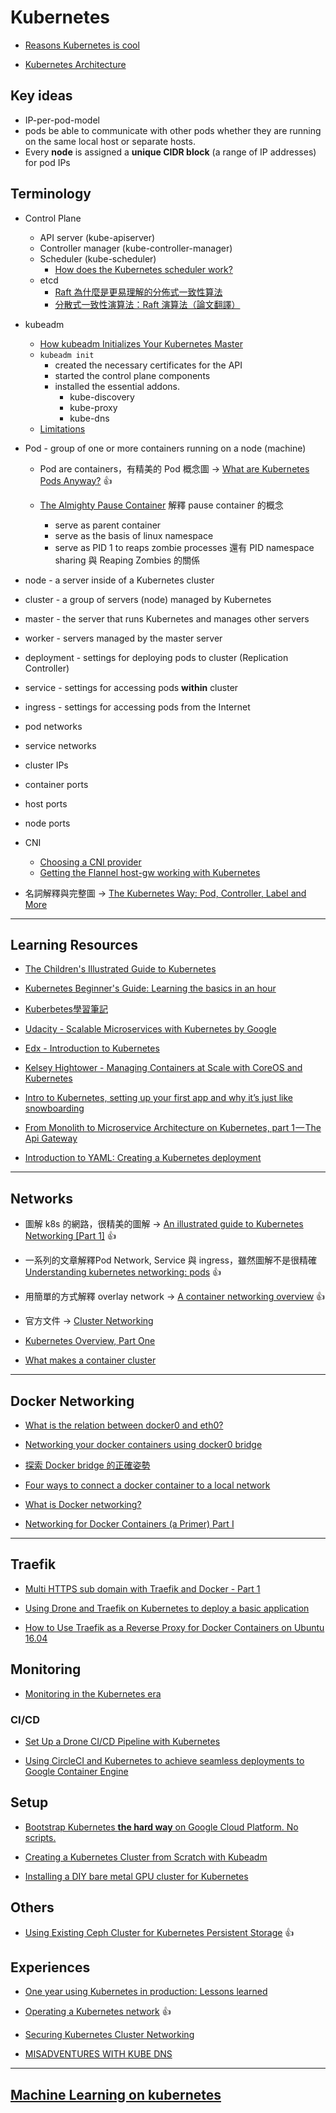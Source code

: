 # Kubernetes

- [Reasons Kubernetes is cool](https://jvns.ca/blog/2017/10/05/reasons-kubernetes-is-cool/)

- [Kubernetes Architecture](https://github.com/kubernetes/kubernetes/blob/release-1.2/docs/design/architecture.md)


## Key ideas

- IP-per-pod-model
- pods be able to communicate with other pods whether they are running on the same local host or separate hosts.
- Every **node** is assigned a **unique CIDR block** (a range of IP addresses) for pod IPs

## Terminology

- Control Plane
	- API server (kube-apiserver)
	- Controller manager (kube-controller-manager)
	- Scheduler (kube-scheduler)
		- [How does the Kubernetes scheduler work?](https://jvns.ca/blog/2017/07/27/how-does-the-kubernetes-scheduler-work/)
	- etcd
		- [Raft 為什麼是更易理解的分佈式一致性算法](https://read01.com/jjJREo.html)
		- [分散式一致性演算法：Raft 演算法（論文翻譯）](http://www.how01.com/post_66eX1vlzDO9AY.html)

- kubeadm
	- [How kubeadm Initializes Your Kubernetes Master](https://www.ianlewis.org/en/how-kubeadm-initializes-your-kubernetes-master)
	- `kubeadm init`
		- created the necessary certificates for the API
		- started the control plane components
		- installed the essential addons.
			- kube-discovery
			- kube-proxy
			- kube-dns
	- [Limitations](https://kubernetes.io/docs/setup/independent/create-cluster-kubeadm/#limitations)
- Pod - group of one or more containers running on a node (machine)
	- Pod are containers，有精美的 Pod 概念圖 -> [What are Kubernetes Pods Anyway?](https://www.ianlewis.org/en/what-are-kubernetes-pods-anyway) :thumbsup:

	- [The Almighty Pause Container](https://www.ianlewis.org/en/almighty-pause-container) 解釋 pause container 的概念
	  - serve as parent container
	  - serve as the basis of linux namespace
	  - serve as PID 1 to reaps zombie processes
	還有 PID namespace sharing 與 Reaping Zombies 的關係

- node - a server inside of a Kubernetes cluster
- cluster - a group of servers (node) managed by Kubernetes
- master - the server that runs Kubernetes and manages other servers
- worker - servers managed by the master server
- deployment - settings for deploying pods to cluster (Replication Controller)
- service - settings for accessing pods **within** cluster
- ingress - settings for accessing pods from the Internet
- pod networks
- service networks
- cluster IPs
- container ports
- host ports
- node ports
- CNI
	- [Choosing a CNI provider](https://chrislovecnm.com/kubernetes/cni/choosing-a-cni-provider/)
	- [Getting the Flannel host-gw working with Kubernetes](https://prefetch.net/blog/2018/02/20/getting-the-flannel-host-gw-working-with-kubernetes/)

- 名詞解釋與完整圖 -> [The Kubernetes Way: Pod, Controller, Label and More](https://www.stratoscale.com/blog/kubernetes/kubernetes-way-pod-controller-label/)

---

## Learning Resources

- [The Children's Illustrated Guide to Kubernetes](https://deis.com/blog/2016/kubernetes-illustrated-guide/)

- [Kubernetes Beginner's Guide: Learning the basics in an hour](https://www.weave.works/blog/kubernetes-beginners-guide/)

- [Kuberbetes學習筆記](https://www.gitbook.com/book/gcpug-tw/kuberbetes-in-action/details)

- [Udacity - Scalable Microservices with Kubernetes by Google](https://www.udacity.com/course/scalable-microservices-with-kubernetes--ud615)

- [Edx - Introduction to Kubernetes](https://www.edx.org/course/introduction-to-kubernetes)

- [Kelsey Hightower - Managing Containers at Scale with CoreOS and Kubernetes](https://www.youtube.com/watch?v=pozC9rBvAIs)

- [Intro to Kubernetes, setting up your first app and why it’s just like snowboarding](https://codefresh.io/docker-tutorial/kubernetes-snowboarding-everything-intro-kubernetes/)

- [From Monolith to Microservice Architecture on Kubernetes, part 1 — The Api Gateway](https://medium.com/jeroen-rosenberg/from-monolith-to-microservice-architecture-on-kubernetes-part-1-the-api-gateway-eb82f8c2d10c)

- [Introduction to YAML: Creating a Kubernetes deployment](https://www.mirantis.com/blog/introduction-to-yaml-creating-a-kubernetes-deployment/)

---

## Networks

- 圖解 k8s 的網路，很精美的圖解 -> [An illustrated guide to Kubernetes Networking [Part 1]](https://medium.com/@ApsOps/an-illustrated-guide-to-kubernetes-networking-part-1-d1ede3322727) :thumbsup:

- 一系列的文章解釋Pod Network, Service 與 ingress，雖然圖解不是很精確 [Understanding kubernetes networking: pods](https://medium.com/google-cloud/understanding-kubernetes-networking-pods-7117dd28727)  :thumbsup:

- 用簡單的方式解釋 overlay network -> [A container networking overview](https://jvns.ca/blog/2016/12/22/container-networking/) :thumbsup:

- 官方文件 -> [Cluster Networking](https://kubernetes.io/docs/concepts/cluster-administration/networking/)

- [Kubernetes Overview, Part One](https://deis.com/blog/2016/kubernetes-overview-pt-1/)

- [What makes a container cluster](https://cloudplatform.googleblog.com/2015/01/what-makes-a-container-cluster.html?m=1)


---

## Docker Networking

- [What is the relation between docker0 and eth0?](https://stackoverflow.com/questions/37536687/what-is-the-relation-between-docker0-and-eth0)

- [Networking your docker containers using docker0 bridge](https://developer.ibm.com/recipes/tutorials/networking-your-docker-containers-using-docker0-bridge/)

- [探索 Docker bridge 的正確姿勢](http://blog.daocloud.io/docker-bridge/)

- [Four ways to connect a docker container to a local network](http://blog.oddbit.com/2014/08/11/four-ways-to-connect-a-docker/)

- [What is Docker networking?](https://www.oreilly.com/learning/what-is-docker-networking#example-bridge-mode-networking)

- [Networking for Docker Containers (a Primer) Part I](https://mesosphere.com/blog/networking-docker-containers/)

---

## Traefik

- [Multi HTTPS sub domain with Traefik and Docker - Part 1](https://blog.ptrk.io/multi-https-sub-domain-with-traefik-and-docker/)

- [Using Drone and Traefik on Kubernetes to deploy a basic application](https://blog.ptrk.io/using-drone-on-kubernetes-to-deploy-a-basic-application/)

- [How to Use Traefik as a Reverse Proxy for Docker Containers on Ubuntu 16.04](https://www.digitalocean.com/community/tutorials/how-to-use-traefik-as-a-reverse-proxy-for-docker-containers-on-ubuntu-16-04)

## Monitoring

- [Monitoring in the Kubernetes era](https://github.com/DataDog/the-monitor/blob/master/kubernetes/monitoring-in-the-kubernetes-era.md)

### CI/CD

- [Set Up a Drone CI/CD Pipeline with Kubernetes](https://akomljen.com/set-up-a-drone-ci-cd-pipeline-with-kubernetes/)

- [Using CircleCI and Kubernetes to achieve seamless deployments to Google Container Engine](https://medium.com/google-cloud/using-circleci-and-kubernetes-to-achieve-seamless-deployments-to-google-container-engine-8b26abc04846)

## Setup

- [Bootstrap Kubernetes **the hard way** on Google Cloud Platform. No scripts.](https://github.com/kelseyhightower/kubernetes-the-hard-way)

- [Creating a Kubernetes Cluster from Scratch with Kubeadm](https://zihao.me/post/creating-a-kubernetes-cluster-from-scratch-with-kubeadm/)

- [Installing a DIY bare metal GPU cluster for Kubernetes](https://insights.ubuntu.com/2017/01/30/installing-a-diy-bare-metal-gpu-cluster-for-kubernetes)

## Others

- [Using Existing Ceph Cluster for Kubernetes Persistent Storage](https://akomljen.com/using-existing-ceph-cluster-for-kubernetes-persistent-storage/) :thumbsup:

## Experiences

- [One year using Kubernetes in production: Lessons learned](https://techbeacon.com/one-year-using-kubernetes-production-lessons-learned)

- [Operating a Kubernetes network](https://jvns.ca/blog/2017/10/10/operating-a-kubernetes-network/) :thumbsup:

- [Securing Kubernetes Cluster Networking](https://ahmet.im/blog/kubernetes-network-policy/)

- [MISADVENTURES WITH KUBE DNS](https://blog.sophaskins.net/blog/misadventures-with-kube-dns/)

---

## [Machine Learning on kubernetes](k8s/ml.md)

